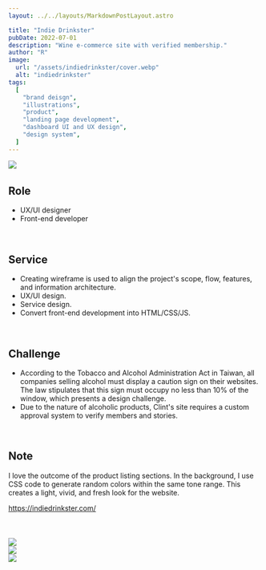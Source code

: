 ```yaml
---
layout: ../../layouts/MarkdownPostLayout.astro

title: "Indie Drinkster"
pubDate: 2022-07-01
description: "Wine e-commerce site with verified membership."
author: "R"
image:
  url: "/assets/indiedrinkster/cover.webp"
  alt: "indiedrinkster"
tags:
  [
    "brand deisgn",
    "illustrations",
    "product",
    "landing page development",
    "dashboard UI and UX design",
    "design system",
  ]
---
```


<picture class="w-full object-contain">
  <source srcset="/assets/indiedrinkster/cover2x.webp" media="(min-width: 601px)" />
  <source srcset="/assets/indiedrinkster/cover1x.webp" media="(max-width: 600px)" />
  <img class="w-full object-contain" src="/assets/indiedrinkster/cover2x.webp" sizes="100vw" loading="lazy" />
</picture>
<Image
  class="w-full object-contain lazyload"
  data-src="indiedrinkster/cover2x.webp"
  data-srcset="cover2x.webp 300w,
    cover1x.webp 600w,
    cover2x.webp 900w"
  data-sizes="auto"
  loading="lazy"
/>

## Role

<ul class="pl-8 marker:text-slate-400 dark:marker:text-neutral-500">
  <li class="mb-3">UX/UI designer</li>
  <li class="mb-3">Front-end developer</li>
</ul>

<br>

## Service

<ul class="pl-8 marker:text-slate-400 dark:marker:text-neutral-500">
  <li class="mb-3">Creating wireframe is used to align the project's scope, flow, features, and information architecture.</li>
  <li class="mb-3">UX/UI design.</li>
  <li class="mb-3">Service design.</li>
  <li class="mb-3">Convert front-end development into HTML/CSS/JS.</li>
</ul>
<br>

## Challenge

<ul class="pl-8 marker:text-slate-400 dark:marker:text-neutral-500">
  <li class="mb-3">According to the Tobacco and Alcohol Administration Act in Taiwan, all companies selling alcohol must display a caution sign on their websites. The law stipulates that this sign must occupy no less than 10% of the window, which presents a design challenge.</li>
  <li class="mb-3">Due to the nature of alcoholic products, Clint's site requires a custom approval system to verify members and stories.</li>
</ul>
<br>

## Note

I love the outcome of the product listing sections. In the background, I use CSS code to generate random colors within the same tone range. This creates a light, vivid, and fresh look for the website.

<div class="mt-10 font-light">
  <a target="_blank" class="text-lg text-neutral-400 border-solid border-0 border-b-[0.85px] pb-[0px]" href="https://indiedrinkster.com/">https://indiedrinkster.com/</a>
</div>

<br>
<br>
<br>

<div class="flex justify-start items-start w-full gap-2 mb-8">
  <picture>
    <source srcset="/assets/indiedrinkster/indiedrinkster-1.webp" media="(min-width: 601px)" />
    <source srcset="/assets/indiedrinkster/indiedrinkster-1.webp" media="(max-width: 600px)" />
    <img class="w-full object-contain" src="/assets/indiedrinkster/indiedrinkster-1.webp" />
  </picture>
</div>
<div class="flex justify-start items-start w-full gap-2 mb-8">
  <picture>
    <source srcset="/assets/indiedrinkster/indiedrinkster-3.webp" media="(min-width: 601px)" />
    <source srcset="/assets/indiedrinkster/indiedrinkster-3.webp" media="(max-width: 600px)" />
    <img class="w-full object-contain" src="/assets/indiedrinkster/indiedrinkster-3.webp" />
  </picture>
</div>
<div class="flex justify-start items-start w-full gap-2 mb-8">
  <picture>
    <source srcset="/assets/indiedrinkster/indiedrinkster-2.webp" media="(min-width: 601px)" />
    <source srcset="/assets/indiedrinkster/indiedrinkster-2.webp" media="(max-width: 600px)" />
    <img class="w-full object-contain" src="/assets/indiedrinkster/indiedrinkster-2.webp" />
  </picture>
</div>
